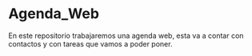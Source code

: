# Agenda_Web
En este repositorio trabajaremos una agenda web, esta va a contar con contactos y con tareas que vamos a poder poner.
